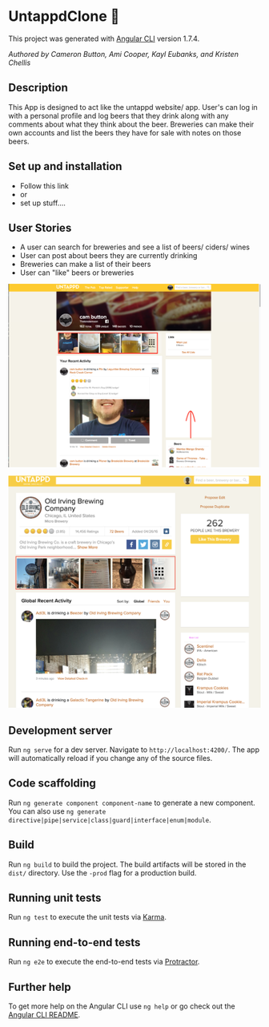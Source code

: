 # UntappdClone :beer:

This project was generated with [Angular CLI](https://github.com/angular/angular-cli) version 1.7.4.

_Authored by Cameron Button, Ami Cooper, Kayl Eubanks, and Kristen Chellis_

## Description

  This App is designed to act like the untappd website/ app.  User's can log in with a personal profile and log beers that they drink along with any comments about what they think about the beer.  Breweries can make their own accounts and list the beers they have for sale with notes on those beers.


## Set up and installation

  * Follow this link
  * or
  * set up stuff....


## User Stories

  * A user can search for breweries and see a list of beers/ ciders/ wines
  * User can post about beers they are currently drinking
  * Breweries can make a list of their beers
  * User can "like" beers or breweries

  ![A user interface picture](src/assets/img/usermock.png)

  ![A user interface picture](src/assets/img/brewerymock.png)


















## Development server

Run `ng serve` for a dev server. Navigate to `http://localhost:4200/`. The app will automatically reload if you change any of the source files.

## Code scaffolding

Run `ng generate component component-name` to generate a new component. You can also use `ng generate directive|pipe|service|class|guard|interface|enum|module`.

## Build

Run `ng build` to build the project. The build artifacts will be stored in the `dist/` directory. Use the `-prod` flag for a production build.

## Running unit tests

Run `ng test` to execute the unit tests via [Karma](https://karma-runner.github.io).

## Running end-to-end tests

Run `ng e2e` to execute the end-to-end tests via [Protractor](http://www.protractortest.org/).

## Further help

To get more help on the Angular CLI use `ng help` or go check out the [Angular CLI README](https://github.com/angular/angular-cli/blob/master/README.md).
